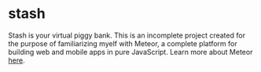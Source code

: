# stash

Stash is your virtual piggy bank. This is an incomplete project created for the purpose of familiarizing myelf with Meteor, a complete platform for building web and mobile apps in pure JavaScript. Learn more about Meteor [here](https://www.meteor.com/).
